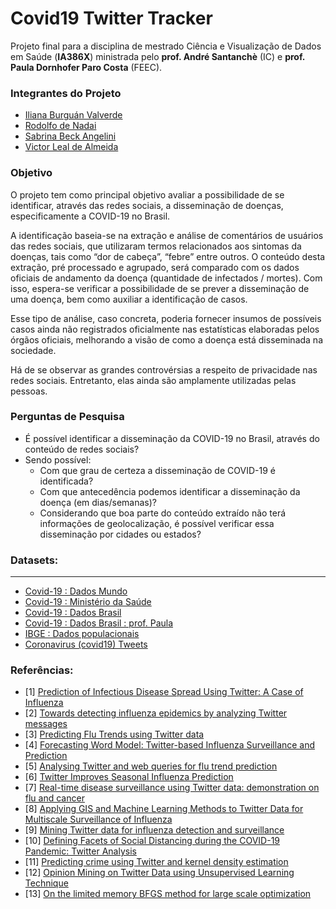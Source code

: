 # Covid19 Twitter Tracker

Projeto final para a disciplina de mestrado Ciência e Visualização de Dados em Saúde (**IA386X**) ministrada pelo **prof. André Santanchè** (IC) e **prof. Paula Dornhofer Paro Costa** (FEEC).

### Integrantes do Projeto

 - [Iliana Burguán Valverde](https://github.com/imburguan)
 - [Rodolfo de Nadai](https://github.com/rdenadai)
 - [Sabrina Beck Angelini](https://github.com/sabrina-beck)
 - [Victor Leal de Almeida](https://github.com/victorleal)


### Objetivo
O projeto tem como principal objetivo avaliar a possibilidade de se identificar, através das redes sociais, a disseminação de doenças, especificamente a COVID-19 no Brasil.

A identificação baseia-se na extração e análise de comentários de usuários das redes sociais, que utilizaram termos relacionados aos sintomas da doenças, tais como “dor de cabeça”, “febre” entre outros. O conteúdo desta extração, pré processado e agrupado, será comparado com os dados oficiais de andamento da doença (quantidade de infectados / mortes). Com isso, espera-se verificar a possibilidade de se prever a disseminação de uma doença, bem como auxiliar a identificação de casos.

Esse tipo de análise, caso concreta, poderia fornecer insumos de possíveis casos ainda não registrados oficialmente nas estatísticas elaboradas pelos órgãos oficiais, melhorando a visão de como a doença está disseminada na sociedade.

Há de se observar as grandes controvérsias a respeito de privacidade nas redes sociais. Entretanto, elas ainda são amplamente utilizadas pelas pessoas.

### Perguntas de Pesquisa
 - É possível identificar a disseminação da COVID-19 no Brasil, através do conteúdo de redes sociais?
 - Sendo possível:
   - Com que grau de certeza a disseminação de COVID-19 é identificada?
   - Com que antecedência podemos identificar a disseminação da doença (em dias/semanas)?
   - Considerando que boa parte do conteúdo extraído não terá informações de geolocalização, é possível verificar essa disseminação por cidades ou estados?


### Datasets:
---

 - [Covid-19 : Dados Mundo](https://github.com/CSSEGISandData/COVID-19)
 - [Covid-19 : Ministério da Saúde](https://covid.saude.gov.br/)
 - [Covid-19 : Dados Brasil](https://github.com/wcota/covid19br)
 - [Covid-19 : Dados Brasil : prof. Paula](https://github.com/pdpcosta/COVID-19_Brazil)
 - [IBGE : Dados populacionais](https://www.ibge.gov.br/estatisticas/sociais/populacao.html)
 - [Coronavirus (covid19) Tweets](https://www.kaggle.com/smid80/coronavirus-covid19-tweets#2020-03-00%20Coronavirus%20Tweets%20(pre%202020-03-12).CSV)


### Referências:
 - [1] [Prediction of Infectious Disease Spread Using Twitter: A Case of Influenza](https://ieeexplore.ieee.org/document/6424743)
 - [2] [Towards detecting influenza epidemics by analyzing Twitter messages](https://dl.acm.org/doi/pdf/10.1145/1964858.1964874)
 - [3] [Predicting Flu Trends using Twitter data](https://ieeexplore.ieee.org/abstract/document/5928903)
 - [4] [Forecasting Word Model: Twitter-based Influenza Surveillance and Prediction](https://www.aclweb.org/anthology/C16-1008.pdf)
 - [5] [Analysing Twitter and web queries for flu trend prediction](https://link.springer.com/article/10.1186/1742-4682-11-S1-S6)
 - [6] [Twitter Improves Seasonal Influenza Prediction](https://scitepress.org/papers/2012/37806/37806.pdf)
 - [7] [Real-time disease surveillance using Twitter data: demonstration on flu and cancer](https://dl.acm.org/doi/abs/10.1145/2487575.2487709)
 - [8] [Applying GIS and Machine Learning Methods to Twitter Data for Multiscale Surveillance of Influenza](https://www.ncbi.nlm.nih.gov/pmc/articles/PMC4959719/)
 - [9] [Mining Twitter data for influenza detection and surveillance](https://dl.acm.org/doi/abs/10.1145/2897683.2897693)
 - [10] [Defining Facets of Social Distancing during the COVID-19 Pandemic: Twitter Analysis](https://www.medrxiv.org/content/10.1101/2020.04.26.20080937v1)
 - [11] [Predicting crime using Twitter and kernel density estimation](https://www.sciencedirect.com/science/article/pii/S0167923614000268)
 - [12] [Opinion Mining on Twitter Data using Unsupervised Learning Technique](https://www.ijcaonline.org/archives/volume148/number12/unnisa-2016-ijca-911317.pdf)
 - [13] [On the limited memory BFGS method for large scale optimization](https://link.springer.com/article/10.1007/BF01589116)

